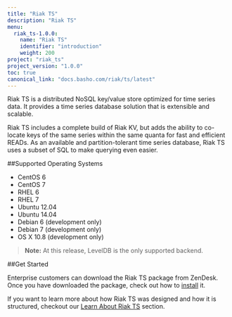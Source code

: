 ```yaml
---
title: "Riak TS"
description: "Riak TS"
menu:
  riak_ts-1.0.0:
    name: "Riak TS"
    identifier: "introduction"
    weight: 200
project: "riak_ts"
project_version: "1.0.0"
toc: true
canonical_link: "docs.basho.com/riak/ts/latest"
---
```


[installing]: http://docs.basho.com/riakts/1.0.0/installing/installing/
[learnabout]: http://docs.basho.com/riakts/1.0.0/learn-about/learn-about/


Riak TS is a distributed NoSQL key/value store optimized for time series data. It provides a time series database solution that is extensible and scalable.

Riak TS includes a complete build of Riak KV, but adds the ability to co-locate keys of the same series within the same quanta for fast and efficient READs. As  an available and partition-tolerant time series database, Riak TS uses a subset of SQL to make querying even easier.


##Supported Operating Systems

* CentOS 6
* CentOS 7
* RHEL 6
* RHEL 7
* Ubuntu 12.04
* Ubuntu 14.04
* Debian 6 (development only)
* Debian 7 (development only)
* OS X 10.8 (development only)

>**Note:** At this release, LevelDB is the only supported backend.


##Get Started

Enterprise customers can download the Riak TS package from ZenDesk. Once you have downloaded the package, check out how to [install][installing] it. 

If you want to learn more about how Riak TS was designed and how it is structured, checkout our [Learn About Riak TS][learnabout] section.
